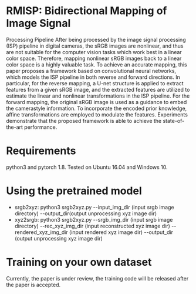 # RMISP: Bidirectional Mapping of Image Signal
Processing Pipeline
After being processed by the image signal processing (ISP) pipeline in digital cameras, the sRGB images are nonlinear, and thus are not suitable for the computer vision tasks which work best in a linear color space. Therefore, mapping nonlinear sRGB images back to a linear color space is a highly valuable task. To achieve an accurate mapping, this paper proposes a framework based on convolutional neural networks, which models the ISP pipeline in both reverse and forward directions. In particular, for the reverse mapping, a U-net structure is applied to extract features from a given sRGB image, and the extracted features are utilized to estimate the linear and nonlinear transformations in the ISP pipeline. For the forward mapping, the
original sRGB image is used as a guidance to embed the camerastyle information. To incorporate the encoded prior knowledge, affine transformations are employed to modulate the features. Experiments demonstrate that the proposed framework is able to achieve the state-of-the-art performance.
# Requirements
python3 and pytorch 1.8. Tested on Ubuntu 16.04 and Windows 10.
# Using the pretrained model
 - srgb2xyz: python3 srgb2xyz.py --input_img_dir (input srgb image directory) --output_dir(output unprocessing xyz image dir)
 - xyz2srgb: python3 srgb2xyz.py --srgb_img_dir (input srgb image directory) --rec_xyz_img_dir (input reconstructed xyz image dir) --rendered_xyz_img_dir (input rendered xyz image dir) --output_dir (output unprocessing xyz image dir)
# Training on your own dataset
Currently, the paper is under review, the training code will be released after the paper is accepted.

